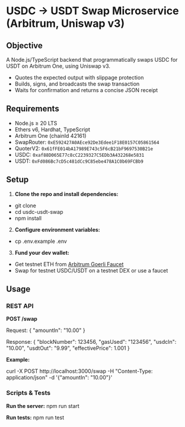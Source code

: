 # USDC → USDT Swap Microservice (Arbitrum, Uniswap v3)

## Objective

A Node.js/TypeScript backend that programmatically swaps USDC for USDT on Arbitrum One, using Uniswap v3.

- Quotes the expected output with slippage protection
- Builds, signs, and broadcasts the swap transaction
- Waits for confirmation and returns a concise JSON receipt

## Requirements

- Node.js ≥ 20 LTS
- Ethers v6, Hardhat, TypeScript
- Arbitrum One (chainId 42161)
- SwapRouter: `0xE592427A0AEce92De3Edee1F18E0157C05861564`
- QuoterV2: `0x61fFE014bA17989E743c5F6cB21bF9697530B21e`
- USDC: `0xaf88D065E77c8cC2239327C5EDb3A432268e5831`
- USDT: `0xFd086Bc7cD5c481dCc9C85ebe478A1C0b69FCBb9`

## Setup

1. **Clone the repo and install dependencies:**

- git clone <your-repo-url>
- cd usdc-usdt-swap
- npm install

2. **Configure environment variables:**

- cp .env.example .env

3. **Fund your dev wallet:**

- Get testnet ETH from [Arbitrum Goerli Faucet](https://faucet.quicknode.com/arbitrum/sepolia)
- Swap for testnet USDC/USDT on a testnet DEX or use a faucet

## Usage

### REST API

**POST /swap**

Request: { "amountIn": "10.00" }

Response: {
"blockNumber": 123456,
"gasUsed": "123456",
"usdcIn": "10.00",
"usdtOut": "9.99",
"effectivePrice": 1.001
}

**Example:**

curl -X POST http://localhost:3000/swap
-H "Content-Type: application/json"
-d '{"amountIn": "10.00"}'

### Scripts & Tests

**Run the server:**
npm run start

**Run tests:**
npm run test
